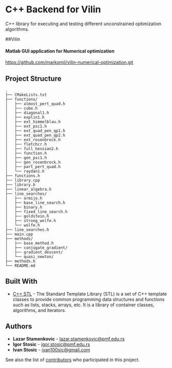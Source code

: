 # C++ Backend for Vilin

C++ library for executing and testing different unconstrained optimization algorithms. 

##Vilin

#### Matlab GUI application for Numerical optimization

https://github.com/markomil/vilin-numerical-optimization.git


## Project Structure
```
.
├── CMakeLists.txt
├── functions/
│   ├── almost_pert_quad.h
│   ├── cube.h
│   ├── diagonal1.h
│   ├── explin1.h
│   ├── ext_himmelblau.h
│   ├── ext_psc1.h
│   ├── ext_quad_pen_qp1.h
│   ├── ext_quad_pen_qp2.h
│   ├── ext_rosenbrock.h
│   ├── fletchcr.h
│   ├── full_hessian2.h
│   ├── function.h
│   ├── gen_psc1.h
│   ├── gen_rosenbrock.h
│   ├── part_pert_quad.h
│   └── raydan1.h
├── functions.h
├── library.cpp
├── library.h
├── linear_algebra.h
├── line_searches/
│   ├── armijo.h
│   ├── base_line_search.h
│   ├── binary.h
│   ├── fixed_line_search.h
│   ├── goldstein.h
│   ├── strong_wolfe.h
│   └── wolfe.h
├── line_searches.h
├── main.cpp
├── methods/
│   ├── base_method.h
│   ├── conjugate_gradient/
│   ├── gradient_descent/
│   └── quasi_newton/
├── methods.h
└── README.md

```

## Built With

* [C++ STL](https://github.com/cjlin1/liblinear) - The Standard Template Library (STL) is a set of C++ template classes to provide common programming data structures and functions such as lists, stacks, arrays, etc. It is a library of container classes, algorithms, and iterators.

## Authors

* **Lazar Stamenkovic** - lazar.stamenkovic@pmf.edu.rs
* **Igor Stosic** - igor.stosic@pmf.edu.rs
* **Ivan Stosic** - ivan100sic@gmail.com

See also the list of [contributors](https://github.com/lazarst96/NumericalOptimisation) who participated in this project.